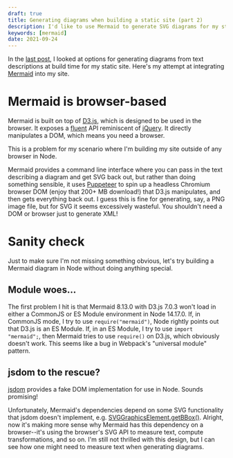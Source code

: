 ```yaml
---
draft: true
title: Generating diagrams when building a static site (part 2)
description: I'd like to use Mermaid to generate SVG diagrams for my static site at build time. Here's my attempt at integrating Mermaid.
keywords: [mermaid]
date: 2021-09-24
---
```

In the [last post](diagrams.md), I looked at options for generating diagrams from text descriptions at build time for my static site. Here's my attempt at integrating [Mermaid](https://mermaid-js.github.io/mermaid/#/) into my site.

# Mermaid is browser-based
Mermaid is built on top of [D3.js](https://d3js.org/), which is designed to be used in the browser. It exposes a [fluent](https://en.wikipedia.org/wiki/Fluent_interface) API reminiscent of [jQuery](https://jquery.com/). It directly manipulates a DOM, which means you need a browser.

This is a problem for my scenario where I'm building my site outside of any browser in Node.

Mermaid provides a command line interface where you can pass in the text describing a diagram and get SVG back out, but rather than doing something sensible, it uses [Puppeteer](https://github.com/puppeteer/puppeteer) to spin up a headless Chromium browser DOM (enjoy that 200+ MB download!) that D3.js manipulates, and then gets everything back out. I guess this is fine for generating, say, a PNG image file, but for SVG it seems excessively wasteful. You shouldn't need a DOM or browser just to generate XML!

# Sanity check
Just to make sure I'm not missing something obvious, let's try building a Mermaid diagram in Node without doing anything special.

## Module woes...
The first problem I hit is that Mermaid 8.13.0 with D3.js 7.0.3 won't load in either a CommonJS or ES Module environment in Node 14.17.0. If, in CommonJS mode, I try to use `require("mermaid")`, Node rightly points out that D3.js is an ES Module. If, in an ES Module, I try to use `import "mermaid";`, then Mermaid tries to use `require()` on D3.js, which obviously doesn't work. This seems like a bug in Webpack's "universal module" pattern.

## jsdom to the rescue?
[jsdom](https://github.com/jsdom/jsdom) provides a fake DOM implementation for use in Node. Sounds promising!

Unfortunately, Mermaid's dependencies depend on some SVG functionality that jsdom doesn't implement, e.g. [SVGGraphicsElement.getBBox()](https://developer.mozilla.org/en-US/docs/Web/API/SVGGraphicsElement/getBBox). Alright, now it's making more sense why Mermaid has this dependency on a browser--it's using the browser's SVG API to measure text, compute transformations, and so on. I'm still not thrilled with this design, but I can see how one might need to measure text when generating diagrams.
